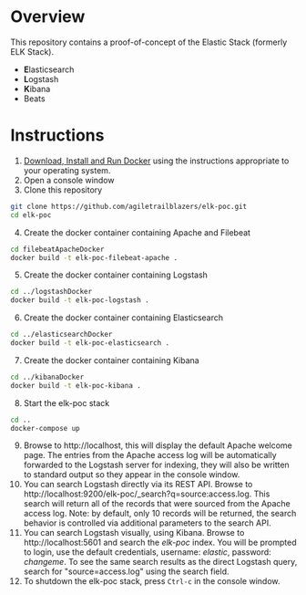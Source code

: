 # Overview
This repository contains a proof-of-concept of the Elastic Stack (formerly ELK Stack).  
- **E**lasticsearch
- **L**ogstash
- **K**ibana
- Beats

# Instructions
1. [Download, Install and Run Docker](https://docs.docker.com/engine/installation/) using the instructions appropriate to your operating system.
2. Open a console window
3. Clone this repository
```bash
git clone https://github.com/agiletrailblazers/elk-poc.git
cd elk-poc
```
4. Create the docker container containing Apache and Filebeat
```bash
cd filebeatApacheDocker
docker build -t elk-poc-filebeat-apache . 
```
5. Create the docker container containing Logstash
```bash
cd ../logstashDocker
docker build -t elk-poc-logstash . 
```
6. Create the docker container containing Elasticsearch
```bash
cd ../elasticsearchDocker
docker build -t elk-poc-elasticsearch . 
```
7. Create the docker container containing Kibana
```bash
cd ../kibanaDocker
docker build -t elk-poc-kibana . 
```
8. Start the elk-poc stack
```bash
cd ..
docker-compose up
```
9. Browse to http://localhost, this will display the default Apache welcome page.  The entries from the Apache access log will be automatically forwarded to the Logstash server for indexing, they will also be written to standard output so they appear in the console window.
10. You can search Logstash directly via its REST API.  Browse to http://localhost:9200/elk-poc/_search?q=source:access.log.  This search will return all of the records that were sourced from the Apache access log. Note: by default, only 10 records will be returned, the search behavior is controlled via additional parameters to the search API.
11. You can search Logstash visually, using Kibana. Browse to http://localhost:5601 and search the _elk-poc_ index.  You will be prompted to login, use the default credentials, username: _elastic_, password: _changeme_. To see the same search results as the direct Logstash query, search for "source=access.log" using the search field. 
12. To shutdown the elk-poc stack, press `Ctrl-c` in the console window.
